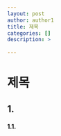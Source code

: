 ```yaml
---
layout: post
author: author1
title: 제목
categories: []
description: >
  
---
```


# 제목

## 1.

#### 1.1.
